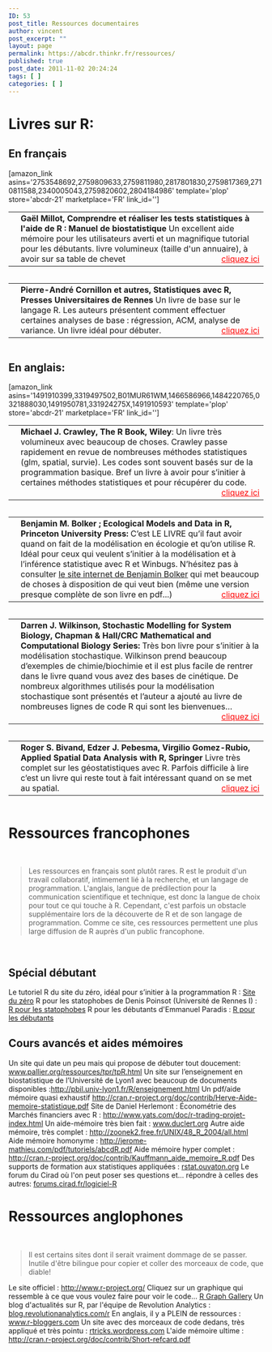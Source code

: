 ```yaml
---
ID: 53
post_title: Ressources documentaires
author: vincent
post_excerpt: ""
layout: page
permalink: https://abcdr.thinkr.fr/ressources/
published: true
post_date: 2011-11-02 20:24:24
tags: [ ]
categories: [ ]
---
```

<div id="sansa">
<h1>Livres sur R:</h1>
<h2>En français</h2>
[amazon_link asins='2753548692,2759809633,2759811980,2817801830,2759817369,2710811588,2340005043,2759820602,2804184986' template='plop' store='abcdr-21' marketplace='FR' link_id='']
<table style="text-decoration: none;" border="0">
<tbody>
<tr>
<td><img style="display: none !important;" src="http://ws.assoc-amazon.fr/widgets/q?_encoding=UTF8&amp;Format=_SL110_&amp;ASIN=2804163652&amp;MarketPlace=FR&amp;ID=AsinImage&amp;WS=1&amp;tag=abcdr-21&amp;ServiceVersion=20070822" border="0" /><img style="display: none !important;" src="http://www.assoc-amazon.fr/e/ir?t=abcdr-21&amp;l=as2&amp;o=8&amp;a=2804163652" /></td>
<td style="text-decoration: none;"><strong>Gaël Millot, Comprendre et réaliser les tests statistiques à l'aide de R : Manuel de biostatistique</strong>
Un excellent aide mémoire pour les utilisateurs averti et un magnifique tutorial pour les débutants. livre volumineux (taille d'un annuaire), à avoir sur sa table de chevet
<span style="text-decoration: underline; color: #ff0000; float: right;">cliquez ici</span></td>
</tr>
</tbody>
</table>
<img style="border: none !important; margin: 0px !important;" src="http://www.assoc-amazon.fr/e/ir?t=abcdr-21&amp;l=as2&amp;o=8&amp;a=2753507228" alt="" width="1" height="1" border="0" />
<table style="text-decoration: none;" border="0">
<tbody>
<tr>
<td><img style="display: none !important;" src="http://ws.assoc-amazon.fr/widgets/q?_encoding=UTF8&amp;Format=_SL110_&amp;ASIN=2753507228&amp;MarketPlace=FR&amp;ID=AsinImage&amp;WS=1&amp;tag=abcdr-21&amp;ServiceVersion=20070822" border="0" /></td>
<td style="text-decoration: none;"><strong>Pierre-André Cornillon et autres, Statistiques avec R, Presses Universitaires de Rennes</strong>
Un livre de base sur le langage R. Les auteurs présentent comment effectuer certaines analyses de base : régression, ACM, analyse de variance. Un livre idéal pour débuter.
<span style="text-decoration: underline; color: #ff0000; float: right;">cliquez ici</span></td>
</tr>
</tbody>
</table>
<img style="border: none !important; margin: 0px !important;" src="http://www.assoc-amazon.fr/e/ir?t=abcdr-21&amp;l=as2&amp;o=8&amp;a=2753507228" alt="" width="1" height="1" border="0" />
<h2>En anglais:</h2>
[amazon_link asins='1491910399,3319497502,B01MUR61WM,1466586966,1484220765,0321888030,1491950781,331924275X,1491910593' template='plop' store='abcdr-21' marketplace='FR' link_id='']
<table style="text-decoration: none;" border="0">
<tbody>
<tr>
<td><img style="display: none !important;" src="http://ws.assoc-amazon.fr/widgets/q?_encoding=UTF8&amp;Format=_SL110_&amp;ASIN=0470510242&amp;MarketPlace=FR&amp;ID=AsinImage&amp;WS=1&amp;tag=abcdr-21&amp;ServiceVersion=20070822" border="0" /></td>
<td style="text-decoration: none;"><strong>Michael J. Crawley, The R Book, Wiley</strong>:
Un livre très volumineux avec beaucoup de choses. Crawley passe rapidement en revue de nombreuses méthodes statistiques (glm, spatial, survie). Les codes sont souvent basés sur de la programmation basique. Bref un livre à avoir pour s’initier à certaines méthodes statistiques et pour récupérer du code.
<span style="text-decoration: underline; color: #ff0000; float: right;">cliquez ici</span></td>
</tr>
</tbody>
</table>
<img style="border: none !important; margin: 0px !important;" src="http://www.assoc-amazon.fr/e/ir?t=abcdr-21&amp;l=as2&amp;o=8&amp;a=0470510242" alt="" width="1" height="1" border="0" />
<table style="text-decoration: none;" border="0">
<tbody>
<tr>
<td><img style="display: none !important;" src="http://ws.assoc-amazon.fr/widgets/q?_encoding=UTF8&amp;Format=_SL110_&amp;ASIN=0691125228&amp;MarketPlace=FR&amp;ID=AsinImage&amp;WS=1&amp;tag=abcdr-21&amp;ServiceVersion=20070822" border="0" /></td>
<td style="text-decoration: none;"><strong>Benjamin M. Bolker ; Ecological Models and Data in R, Princeton University Press:</strong>
C’est LE LIVRE qu’il faut avoir quand on fait de la modélisation en écologie et qu’on utilise R. Idéal pour ceux qui veulent s’initier à la modélisation et à l’inférence statistique avec R et Winbugs. N’hésitez pas à consulter <a href="http://www.math.mcmaster.ca/~bolker/emdbook/" target="_blank" rel="noopener">le site internet de Benjamin Bolker</a> qui met beaucoup de choses à disposition de qui veut bien (même une version presque complète de son livre en pdf...)
<span style="text-decoration: underline; color: #ff0000; float: right;">cliquez ici</span></td>
</tr>
</tbody>
</table>
<img style="border: none !important; margin: 0px !important;" src="http://www.assoc-amazon.fr/e/ir?t=abcdr-21&amp;l=as2&amp;o=8&amp;a=0691125228" alt="" width="1" height="1" border="0" />
<table style="text-decoration: none;" border="0">
<tbody>
<tr>
<td><img style="display: none !important;" src="http://ws.assoc-amazon.fr/widgets/q?_encoding=UTF8&amp;Format=_SL110_&amp;ASIN=1439837724&amp;MarketPlace=FR&amp;ID=AsinImage&amp;WS=1&amp;tag=abcdr-21&amp;ServiceVersion=20070822" border="0" /></td>
<td style="text-decoration: none;"><strong>Darren J. Wilkinson, Stochastic Modelling for System Biology, Chapman &amp; Hall/CRC Mathematical and Computational Biology Series:</strong>
Très bon livre pour s’initier à la modélisation stochastique. Wilkinson prend beaucoup d’exemples de chimie/biochimie et il est plus facile de rentrer dans le livre quand vous avez des bases de cinétique. De nombreux algorithmes utilisés pour la modélisation stochastique sont présentés et l’auteur a ajouté au livre de nombreuses lignes de code R qui sont les bienvenues…
<span style="text-decoration: underline; color: #ff0000; float: right;">cliquez ici</span></td>
</tr>
</tbody>
</table>
<img style="border: none !important; margin: 0px !important;" src="http://www.assoc-amazon.fr/e/ir?t=abcdr-21&amp;l=as2&amp;o=8&amp;a=1439837724" alt="" width="1" height="1" border="0" />
<table style="text-decoration: none;" border="0">
<tbody>
<tr>
<td><img style="display: none !important;" src="http://ws.assoc-amazon.fr/widgets/q?_encoding=UTF8&amp;Format=_SL110_&amp;ASIN=0387781706&amp;MarketPlace=FR&amp;ID=AsinImage&amp;WS=1&amp;tag=abcdr-21&amp;ServiceVersion=20070822" border="0" /></td>
<td style="text-decoration: none;"><strong>Roger S. Bivand, Edzer J. Pebesma, Virgilio Gomez-Rubio, Applied Spatial Data Analysis with R, Springer</strong>
Livre très complet sur les géostatistiques avec R. Parfois difficile à lire c’est un livre qui reste tout à fait intéressant quand on se met au spatial.
<span style="text-decoration: underline; color: #ff0000; float: right;">cliquez ici</span></td>
</tr>
</tbody>
</table>
<img style="border: none !important; margin: 0px !important;" src="http://www.assoc-amazon.fr/e/ir?t=abcdr-21&amp;l=as2&amp;o=8&amp;a=0387781706" alt="" width="1" height="1" border="0" />
<img style="display: none !important;" src="http://wms.assoc-amazon.fr/20070822/FR/img/noscript.gif?tag=abcdr-21" alt="" />

</div>

<h1>Ressources francophones</h1>

&nbsp;

<blockquote>Les ressources en français sont plutôt rares. R est le produit d'un travail collaboratif, intimement lié à la recherche, et un langage de programmation. L'anglais, langue de prédilection pour la communication scientifique et technique, est donc la langue de choix pour tout ce qui touche à R.
Cependant, c'est parfois un obstacle supplémentaire lors de la découverte de R et de son langage de programmation. Comme ce site, ces ressources permettent une plus large diffusion de R auprès d'un public francophone.</blockquote>

&nbsp;

<h2>Spécial débutant</h2>

Le tutoriel R du site du zéro, idéal pour s’initier à la programmation R : <a href="http://www.siteduzero.com/tutoriel-3-374508-effectuez-vos-etudes-statistiques-avec-r.html" target="_blank" rel="noopener">Site du zéro</a>
R pour les statophobes de Denis Poinsot (Université de Rennes I) : <a title="R pour les statophobes" href="http://www.info.univ-angers.fr/~gh/tuteurs/statistiques_pour_statophobes.pdf" target="_blank" rel="noopener">R pour les statophobes</a>
R pour les débutants d'Emmanuel Paradis : <a href="http://cran.r-project.org/doc/contrib/Paradis-rdebuts_fr.pdf" target="_blank" rel="noopener">R pour les débutants</a>

<h2>Cours avancés et aides mémoires</h2>

Un site qui date un peu mais qui propose de débuter tout doucement: <a href="http://www.pallier.org/ressources/tpr/tpR.html" target="_blank" rel="noopener">www.pallier.org/ressources/tpr/tpR.html</a>
Un site sur l’enseignement en biostatistique de l’Université de Lyon1 avec beaucoup de
documents disponibles :<a href="http://pbil.univ-lyon1.fr/R/enseignement.html" target="_blank" rel="noopener">http://pbil.univ-lyon1.fr/R/enseignement.html</a>
Un pdf/aide mémoire quasi exhaustif <a href="http://cran.r-project.org/doc/contrib/Herve-Aide-memoire-statistique.pdf" target="_blank" rel="noopener">
http://cran.r-project.org/doc/contrib/Herve-Aide-memoire-statistique.pdf</a>
Site de Daniel Herlemont : Économétrie des Marchés financiers avec R : <a href="http://www.yats.com/doc/r-trading-projet-index.html" target="_blank" rel="noopener">http://www.yats.com/doc/r-trading-projet-index.html</a>
Un aide-mémoire très bien fait : <a href="http://www.duclert.org" target="_blank" rel="noopener">www.duclert.org</a>
Autre aide mémoire, très complet : <a href="http://zoonek2.free.fr/UNIX/48_R_2004/all.html" target="_blank" rel="noopener">http://zoonek2.free.fr/UNIX/48_R_2004/all.html</a>
Aide mémoire homonyme : <a href="http://jerome-mathieu.com/pdf/tutoriels/abcdR.pdf" target="_blank" rel="noopener">http://jerome-mathieu.com/pdf/tutoriels/abcdR.pdf</a>
Aide mémoire hyper complet : <a href="http://cran.r-project.org/doc/contrib/Kauffmann_aide_memoire_R.pdf" target="_blank" rel="noopener">http://cran.r-project.org/doc/contrib/Kauffmann_aide_memoire_R.pdf</a>
Des supports de formation aux statistiques appliquées : <a href="http://rstat.ouvaton.org" target="_blank" rel="noopener">rstat.ouvaton.org</a>
Le forum du Cirad où l'on peut poser ses questions et... répondre à celles des autres: <a href="http://forums.cirad.fr/logiciel-R" target="_blank" rel="noopener">forums.cirad.fr/logiciel-R</a>

<h1>Ressources anglophones</h1>

&nbsp;

<blockquote>Il est certains sites dont il serait vraiment dommage de se passer. Inutile d'être bilingue pour copier et coller des morceaux de code, que diable!</blockquote>

Le site officiel : <a href="http://www.r-project.org/" target="_blank" rel="noopener">http://www.r-project.org/</a>
Cliquez sur un graphique qui ressemble à ce que vous voulez faire pour voir le code... <a href="http://r-graph-gallery.com/" target="_blank" rel="noopener">R Graph Gallery</a>
Un blog d'actualités sur R, par l'équipe de Revolution Analytics : <a href="http://blog.revolutionanalytics.com/r" target="_blank" rel="noopener">blog.revolutionanalytics.com/r</a>
En anglais, il y a PLEIN de ressources : <a href="http://www.r-bloggers.com" target="_blank" rel="noopener">www.r-bloggers.com</a>
Un site avec des morceaux de code dedans, très appliqué et très pointu : <a href="http://rtricks.wordpress.com" target="_blank" rel="noopener">rtricks.wordpress.com</a>
L'aide mémoire ultime : <a href="http://cran.r-project.org/doc/contrib/Short-refcard.pdf" target="_blank" rel="noopener">http://cran.r-project.org/doc/contrib/Short-refcard.pdf</a>